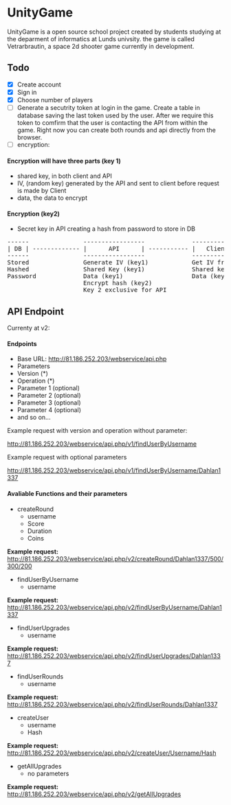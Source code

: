 # UnityGame

UnityGame is a open source school project created by students studying at the deparment of informatics at Lunds univsity. the game is called Vetrarbrautin, a space 2d shooter game currently in development.


## Todo
- [x] Create account
- [x] Sign in
- [x] Choose number of players
- [ ] Generate a secutrity token at login in the game. Create a table in database saving the last token used by the user. After we require this token to comfirm that the user is contacting the API from within the game. Right now you can create both rounds and api directly from the browser.
- [ ] encryption:

#### Encryption will have three parts  (key 1)</b>
- shared key, in both client and API
- IV, (random key) generated by the API and sent to client before request is made by Client
- data, the data to encrypt

#### Encryption (key2)
 - Secret key in API creating a hash from password to store in DB
<pre>
------               -----------------             --------------
| DB | ------------- |      API      | ----------- |   Client   |
------               -----------------             --------------
Stored               Generate IV (key1)            Get IV from API(key1)
Hashed               Shared Key (key1)             Shared key (key1)
Password             Data (key1)                   Data (key1)
                     Encrypt hash (key2)
                     Key 2 exclusive for API
</pre>

## API Endpoint

Currenty at v2:

#### Endpoints

- Base URL: http://81.186.252.203/webservice/api.php
- Parameters
 - Version (*)
 - Operation (*)
 - Parameter 1 (optional)
 - Parameter 2 (optional)
 - Parameter 3 (optional)
 - Parameter 4 (optional)
 - and so on...
    
Example request with version and operation without parameter: 

http://81.186.252.203/webservice/api.php/v1/findUserByUsername

Example request with optional parameters

http://81.186.252.203/webservice/api.php/v1/findUserByUsername/Dahlan1337

#### Avaliable Functions and their parameters
- createRound
     - username
     - Score
     - Duration
     - Coins
     
<b>Example request: </b>http://81.186.252.203/webservice/api.php/v2/createRound/Dahlan1337/500/300/200

- findUserByUsername
     - username
     
<b>Example request: </b>http://81.186.252.203/webservice/api.php/v2/findUserByUsername/Dahlan1337

- findUserUpgrades
     - username
     
<b>Example request: </b>http://81.186.252.203/webservice/api.php/v2/findUserUpgrades/Dahlan1337

- findUserRounds
     - username
     
<b>Example request: </b>http://81.186.252.203/webservice/api.php/v2/findUserRounds/Dahlan1337

- createUser
     - username
     - Hash
  
<b>Example request: </b>http://81.186.252.203/webservice/api.php/v2/createUser/Username/Hash

- getAllUpgrades
   - no parameters
   
 <b>Example request: </b>http://81.186.252.203/webservice/api.php/v2/getAllUpgrades
